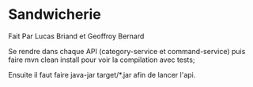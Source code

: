 # Sandwicherie
Fait Par Lucas Briand et Geoffroy Bernard

Se rendre dans chaque API (category-service et command-service) puis faire mvn clean install pour voir la compilation avec tests;

Ensuite il faut faire java-jar target/*.jar afin de lancer l'api.

